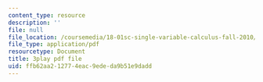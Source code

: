 ```yaml
---
content_type: resource
description: ''
file: null
file_location: /coursemedia/18-01sc-single-variable-calculus-fall-2010/ffb62aa212774eac9ededa9b51e9dadd_7K1sB05pE0A.pdf
file_type: application/pdf
resourcetype: Document
title: 3play pdf file
uid: ffb62aa2-1277-4eac-9ede-da9b51e9dadd
---
```


